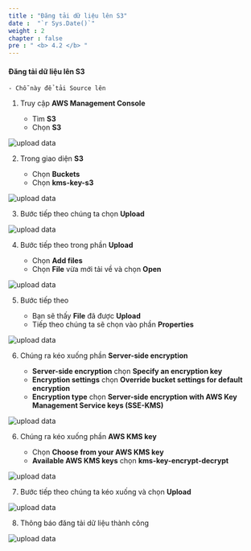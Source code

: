```yaml
---
title : "Đăng tải dữ liệu lên S3"
date :  "`r Sys.Date()`" 
weight : 2 
chapter : false
pre : " <b> 4.2 </b> "
---
```


#### Đăng tải dữ liệu lên S3

    - Chỗ này để tải Source lên




1. Truy cập **AWS Management Console**

   - Tìm **S3**
   - Chọn **S3**

![upload data](/aws-fcj-workshop02/images/4.create-s3/4.2upload-data/0001.png?width=90pc)

2. Trong giao diện **S3**

   - Chọn **Buckets**
   - Chọn **kms-key-s3**
  
![upload data](/aws-fcj-workshop02/images/4.create-s3/4.2upload-data/0002.png?width=90pc)

3. Bước tiếp theo chúng ta chọn **Upload**

![upload data](/aws-fcj-workshop02/images/4.create-s3/4.2upload-data/0003.png?width=90pc)

4. Bước tiếp theo trong phần **Upload**

    - Chọn **Add files**
    - Chọn **File** vừa mới tải về và chọn **Open**

![upload data](/aws-fcj-workshop02/images/4.create-s3/4.2upload-data/0004.png?width=90pc)

5. Bước tiếp theo

    - Bạn sẽ thấy **File** đã được **Upload**
    - Tiếp theo chúng ta sẽ chọn vào phần **Properties**

![upload data](/aws-fcj-workshop02/images/4.create-s3/4.2upload-data/0006.png?width=90pc)

6. Chúng ra kéo xuống phần **Server-side encryption**

    - **Server-side encryption** chọn **Specify an encryption key**
    - **Encryption settings** chọn **Override bucket settings for default encryption**
    - **Encryption type** chọn **Server-side encryption with AWS Key Management Service keys (SSE-KMS)**

![upload data](/aws-fcj-workshop02/images/4.create-s3/4.2upload-data/0007.png?width=90pc)

6. Chúng ra kéo xuống phần **AWS KMS key**

    - Chọn **Choose from your AWS KMS key**
    - **Available AWS KMS keys** chọn **kms-key-encrypt-decrypt**

![upload data](/aws-fcj-workshop02/images/4.create-s3/4.2upload-data/0008.png?width=90pc)

7. Bước tiếp theo chúng ta kéo xuống và chọn **Upload**

![upload data](/aws-fcj-workshop02/images/4.create-s3/4.2upload-data/0009.png?width=90pc)

8. Thông báo đăng tải dữ liệu thành công

![upload data](/aws-fcj-workshop02/images/4.create-s3/4.2upload-data/0010.png?width=90pc)

